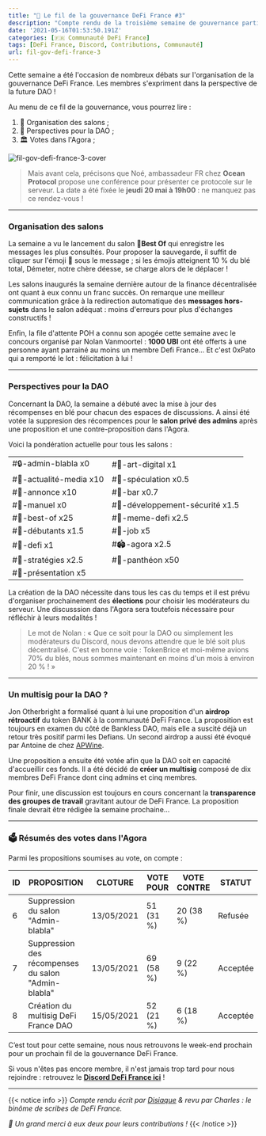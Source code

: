 ```yaml
---
title: "📜 Le fil de la gouvernance DeFi France #3"
description: "Compte rendu de la troisième semaine de gouvernance participative de la communauté DeFi France. Vote et contre-vote : les membres s'expriment !"
date: '2021-05-16T01:53:50.191Z'
categories: [🇫🇷 Communauté DeFi France]
tags: [DeFi France, Discord, Contributions, Communauté]
url: fil-gov-defi-france-3
---
```


Cette semaine a été l'occasion de nombreux débats sur l'organisation de la gouvernance DeFi France. Les membres s'expriment dans la perspective de la future DAO !

Au menu de ce fil de la gouvernance, vous pourrez lire :

1. 💬 Organisation des salons ;
3. 📢 Perspectives pour la DAO ;
5. 🏛️ Votes dans l'Agora ;

![fil-gov-defi-france-3-cover](/img/2021/fil-gov-defi-france-3/fil-gov-defi-france-3-cover.png)

> Mais avant cela, précisons que Noé, ambassadeur FR chez **Ocean Protocol** propose une conférence pour présenter ce protocole sur le serveur. La date a été fixée le **jeudi 20 mai à 19h00** : ne manquez pas ce rendez-vous !

---

### Organisation des salons

La semaine a vu le lancement du salon 💾**Best Of** qui enregistre les messages les plus consultés. Pour proposer la sauvegarde, il suffit de cliquer sur l'émoji 💾 sous le message ; si les émojis atteignent  10 % du blé total, Démeter, notre chère déesse, se charge alors de le déplacer !

Les salons inaugurés la semaine dernière autour de la finance décentralisée ont quant à eux connu un franc succès. On remarque une meilleur communication grâce à la redirection automatique des **messages hors-sujets** dans le salon adéquat : moins d'erreurs pour plus d'échanges constructifs !

Enfin, la file d'attente POH a connu son apogée cette semaine avec le concours organisé par Nolan Vanmoortel : **1000 UBI** ont été offerts à une personne ayant parrainé au moins un membre Defi France... Et c'est 0xPato qui a remporté le lot : félicitation à lui !

---

### Perspectives pour la DAO

Concernant la DAO, la semaine a débuté avec la mise à jour des récompenses en blé pour chacun des espaces de discussions. A ainsi été votée la suppresion des récompences pour le **salon privé des admins** après une proposition et une contre-proposition dans l'Agora.

Voici la pondération actuelle pour tous les salons :

|||
|-|-|
|#🔒-admin-blabla x0|#🎨-art-digital x1|
|#📰-actualité-media x10|#🤑-spéculation x0.5|
|#📢-annonce x10|#🍹-bar x0.7|
|#📕-manuel x0|#🔨-développement-sécurité x1.5|
|#💾-best-of x25|#🤹-meme-defi x2.5|
|#🐥-débutants x1.5|#💼-job x5|
|#🌌-defi x1|#🏟-agora x2.5|
|#🚜-stratégies x2.5|#🏅-panthéon x50|
|#🙍-présentation x5||

La création de la DAO nécessite dans tous les cas du temps et il est prévu d'organiser prochainement des **élections** pour choisir les modérateurs du serveur. Une discusssion dans l'Agora sera toutefois nécessaire pour réfléchir à leurs modalités !

> Le mot de Nolan : « Que ce soit pour la DAO ou simplement les modérateurs du Discord, nous devons attendre que le blé soit plus décentralisé. C'est en bonne voie : TokenBrice et moi-même avions 70% du blés, nous sommes maintenant en moins d'un mois à environ 20 % ! »

---

### Un multisig pour la DAO ?

Jon Otherbright a formalisé quant à lui une proposition d'un **airdrop rétroactif** du token BANK à la communauté DeFi France. La proposition est toujours en examen du côté de Bankless DAO, mais elle a suscité déjà un retour très positif parmi les Defians. Un second airdrop a aussi été évoqué par Antoine de chez [APWine](https://www.apwine.fi/).

Une proposition a ensuite été votée afin que la DAO soit en capacité d'accueillir ces fonds. Il a été décidé de **créer un multisig** composé de dix membres DeFi France dont cinq admins et cinq membres.

Pour finir, une discussion est toujours en cours concernant la **transparence des groupes de travail** gravitant autour de DeFi France. La proposition finale devrait être rédigée la semaine prochaine...

---

### 🗳 Résumés des votes dans l'Agora

Parmi les propositions soumises au vote, on compte :

| ID | PROPOSITION | CLOTURE | VOTE POUR  | VOTE CONTRE | STATUT |
|----|-------------|---------|-----------|-------------|--|
| 6 |Suppression du salon "Admin-blabla" |13/05/2021|51 (31 %)|20 (38 %)|Refusée|
| 7 |Suppression des récompenses du salon "Admin-blabla"|13/05/2021|69 (58 %)|9 (22 %)|Acceptée|
| 8 |Création du multisig DeFi France DAO|15/05/2021|52 (21 %)|6 (18 %)|Acceptée|


C’est tout pour cette semaine, nous nous retrouvons le week-end prochain pour un prochain fil de la gouvernance DeFi France.

Si vous n'êtes pas encore membre, il n'est jamais trop tard pour nous rejoindre : retrouvez le **[Discord DeFi France ici](https://discord.gg/3bWZcK2)** !

---

{{< notice info >}}
_Compte rendu écrit par [Disiaque](https://twitter.com/disiaque_crypto) & revu par Charles : le binôme de scribes de DeFi France._

_🙏 Un grand merci à eux deux pour leurs contributions !_
{{< /notice >}}